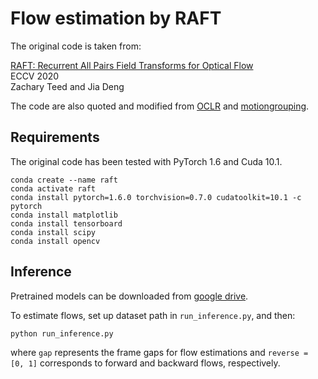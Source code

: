 # Flow estimation by RAFT
The original code is taken from:

[RAFT: Recurrent All Pairs Field Transforms for Optical Flow](https://arxiv.org/pdf/2003.12039.pdf)<br/>
ECCV 2020 <br/>
Zachary Teed and Jia Deng<br/>

The code are also quoted and modified from [OCLR](https://github.com/Jyxarthur/OCLR_model/) and [motiongrouping](https://github.com/charigyang/motiongrouping).

## Requirements
The original code has been tested with PyTorch 1.6 and Cuda 10.1.
```Shell
conda create --name raft
conda activate raft
conda install pytorch=1.6.0 torchvision=0.7.0 cudatoolkit=10.1 -c pytorch
conda install matplotlib
conda install tensorboard
conda install scipy
conda install opencv
```

## Inference
Pretrained models can be downloaded from [google drive](https://drive.google.com/drive/folders/1sWDsfuZ3Up38EUQt7-JDTT1HcGHuJgvT?usp=sharing).

To estimate flows, set up dataset path in ```run_inference.py```, and then:
```Shell
python run_inference.py
```
where ```gap``` represents the frame gaps for flow estimations and ```reverse = [0, 1]``` corresponds to forward and backward flows, respectively.
